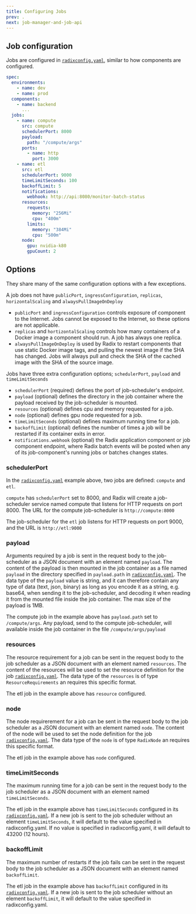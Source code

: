```yaml
---
title: Configuring Jobs
prev: .
next: job-manager-and-job-api
---
```


## Job configuration

Jobs are configured in [`radixconfig.yaml`](../../references/reference-radix-config/#jobs), similar to how components are configured.

```yaml
spec:
  environments:
    - name: dev
    - name: prod
  components:
    - name: backend
      ...
  jobs:
    - name: compute
      src: compute
      schedulerPort: 8000
      payload:
        path: "/compute/args"
      ports:
        - name: http
          port: 3000
    - name: etl
      src: etl
      schedulerPort: 9000
      timeLimitSeconds: 100
      backoffLimit: 5
      notifications:
        webhook: http://api:8080/monitor-batch-status
      resources:
        requests:
          memory: "256Mi"
          cpu: "400m"
        limits:
          memory: "384Mi"
          cpu: "500m"
      node:
        gpu: nvidia-k80
        gpuCount: 2
```

## Options
They share many of the same configuration options with a few exceptions.

A job does not have `publicPort`, `ingressConfiguration`, `replicas`, `horizontalScaling` and `alwaysPullImageOnDeploy`

- `publicPort` and `ingressConfiguration` controls exposure of component to the Internet. Jobs cannot be exposed to the Internet, so these options are not applicable.
- `replicas` and `hortizontalScaling` controls how many containers of a Docker image a component should run. A job has always one replica.
- `alwaysPullImageOnDeploy` is used by Radix to restart components that use static Docker image tags, and pulling the newest image if the SHA has changed. Jobs will always pull and check the SHA of the cached image with the SHA of the source image.

Jobs have three extra configuration options; `schedulerPort`, `payload` and `timeLimitSeconds`

- `schedulerPort` (required) defines the port of job-scheduler's endpoint.
- `payload` (optional) defines the directory in the job container where the payload received by the job-scheduler is mounted.
- `resources` (optional) defines cpu and memory requested for a job.
- `node` (optional) defines gpu node requested for a job.
- `timeLimitSeconds` (optional) defines maximum running time for a job.
- `backoffLimit` (optional) defines the number of times a job will be restarted if its container exits in error.
- `notifications.webhook` (optional) the Radix application component or job component endpoint, where Radix batch events will be posted when any of its job-component's running jobs or batches changes states.

### schedulerPort

In the [`radixconfig.yaml`](../../references/reference-radix-config/#schedulerport) example above, two jobs are defined: `compute` and `etl`.

`compute` has `schedulerPort` set to 8000, and Radix will create a job-scheduler service named compute that listens for HTTP requests on port 8000. The URL for the compute job-scheduler is `http://compute:8000`

The job-scheduler for the `etl` job listens for HTTP requests on port 9000, and the URL is `http://etl:9000`

### payload

Arguments required by a job is sent in the request body to the job-scheduler as a JSON document with an element named `payload`.
The content of the payload is then mounted in the job container as a file named `payload` in the directory specified in `payload.path` in [`radixconfig.yaml`](../../references/reference-radix-config/#payload).
The data type of the `payload` value is string, and it can therefore contain any type of data (text, json, binary) as long as you encode it as a string, e.g. base64, when sending it to the job-scheduler, and decoding it when reading it from the mounted file inside the job container. The max size of the payload is 1MB.

The compute job in the example above has `payload.path` set to `/compute/args`. Any payload, send to the compute job-scheduler, will available inside the job container in the file `/compute/args/payload`

### resources

The resource requirement for a job can be sent in the request body to the job scheduler as a JSON document with an element named `resources`.
The content of the resources will be used to set the resource definition for the job [`radixconfig.yaml`](../../references/reference-radix-config/#resources-common).
The data type of the `resources` is of type `ResourceRequirements` an requires this specific format.

The etl job in the example above has `resource` configured.

### node

The node requirerement for a job can be sent in the request body to the job scheduler as a JSON document with an element named `node`.
The content of the node will be used to set the node definition for the job [`radixconfig.yaml`](../../references/reference-radix-config/#node).
The data type of the `node` is of type `RadixNode` an requires this specific format.

The etl job in the example above has `node` configured.

### timeLimitSeconds

The maximum running time for a job can be sent in the request body to the job scheduler as a JSON document with an element named `timeLimitSeconds`.

The etl job in the example above has `timeLimitSeconds` configured in its [`radixconfig.yaml`](../../references/reference-radix-config/#timelimitseconds). If a new job is sent to the job scheduler without an element `timeLimitSeconds`, it will default to the value specified in radixconfig.yaml. If no value is specified in radixconfig.yaml, it will default to 43200 (12 hours).

### backoffLimit

The maximum number of restarts if the job fails can be sent in the request body to the job scheduler as a JSON document with an element named `backoffLimit`.

The etl job in the example above has `backoffLimit` configured in its [`radixconfig.yaml`](../../references/reference-radix-config/#backofflimit). If a new job is sent to the job scheduler without an element `backoffLimit`, it will default to the value specified in radixconfig.yaml.
